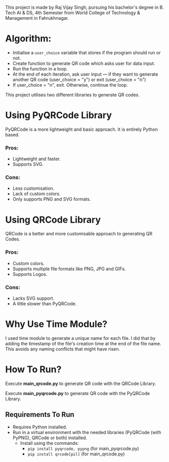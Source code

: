 This project is made by Raj Vijay Singh, pursuing his bachelor's degree in B. Tech AI & DS, 4th Semester from World College of Technology & Management in Fahrukhnagar.

# Algorithm:
- Initialise a `user_choice` variable that stores if the program should run or not.
- Create function to generate QR code which asks user for data input.
- Run the function in a loop.
- At the end of each iteration, ask user input — if they want to generate another QR code (user_choice = "y") or exit (user_choice = "n")
- If user_choice = "n", exit. Otherwise, continue the loop.

This project utilises two different libraries to generate QR codes.
# Using PyQRCode Library
PyQRCode is a more lightweight and basic approach. It is entirely Python based. 

### Pros:
- Lightweight and faster.
- Supports SVG.

### Cons:
- Less customisation.
- Lack of custom colors.
- Only supports PNG and SVG formats.

# Using QRCode Library
QRCode is a better and more customisable approach to generating QR Codes.

### Pros:
- Custom colors.
- Supports multiple file formats like PNG, JPG and GIFs.
- Supports Logos.

### Cons:
- Lacks SVG support.
- A little slower than PyQRCode.

# Why Use Time Module?
I used time module to generate a unique name for each file. I did that by adding the timestamp of the file's creation time at the end of the file name.
This avoids any naming conflicts that might have risen. 

# How To Run?
Execute **main_qrcode.py** to generate QR code with the QRCode Library.

Execute **main_pyqrcode.py** to generate QR code with the PyQRCode Library.

## Requirements To Run
- Requires Python installed.
- Run in a virtual environment with the needed libraries (PyQRCode (with PyPNG), QRCode or both) installed.
  - Install using the commands:
    - `pip install pyqrcode, pypng` (for main_pyqrcode.py)
    - `pip install qrcode[pil]` (for main_qrcode.py)